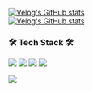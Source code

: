 [![Velog's GitHub stats](https://velog-readme-stats.vercel.app/api/badge?name=esun1903)](https://velog.io/@esun1903) 
<br>[![Velog's GitHub stats](https://velog-readme-stats.vercel.app/api?name=esun1903&tag=algorithm)](https://velog.io/@esun1903/%EB%B0%B1%EC%A4%80-14891-%ED%86%B1%EB%8B%88%EB%B0%94%ED%80%B4)

<h3>🛠 Tech Stack 🛠</h3>

<p>
  <img src="https://img.shields.io/badge/Java-007396?style=flat-square&logo=Java&logoColor=white"/>
  <img src="https://img.shields.io/badge/SpringBoot-6DB33F?style=flat-square&logo=Spring&logoColor=white"/>
  <img src="https://img.shields.io/badge/Mysql-E6B91E?style=flat-square&logo=MySql&logoColor=white"/>
  <img src="https://img.shields.io/badge/aws-333664?style=flat-square&logo=amazon-aws&logoColor=white"/>
 
</p>

  <a href="https://hits.seeyoufarm.com">
    <img src="https://hits.seeyoufarm.com/api/count/incr/badge.svg?url=https%3A%2F%2Fgithub.com%2Fwookyoungkim&count_bg=%23ED6DA3&title_bg=%2386757E&icon=github.svg&icon_color=%23E1DEDE&title=hits&edge_flat=false"/></a>



